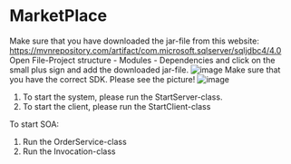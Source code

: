 # MarketPlace
Make sure that you have downloaded the jar-file from this website: https://mvnrepository.com/artifact/com.microsoft.sqlserver/sqljdbc4/4.0 
Open File-Project structure - Modules - Dependencies and click on the small plus sign and add the downloaded jar-file.
![image](https://user-images.githubusercontent.com/76004088/168252130-1e7373c1-fa5e-4028-a09e-31e250d977e5.png)
Make sure that you have the correct SDK. Please see the picture!
![image](https://user-images.githubusercontent.com/76004088/168252813-7bd21c9d-f3e3-4365-9e5c-76fb0118db60.png)
1. To start the system, please run the StartServer-class.
2. To start the client, please run the StartClient-class

To start SOA:
1. Run the OrderService-class
2. Run the Invocation-class
